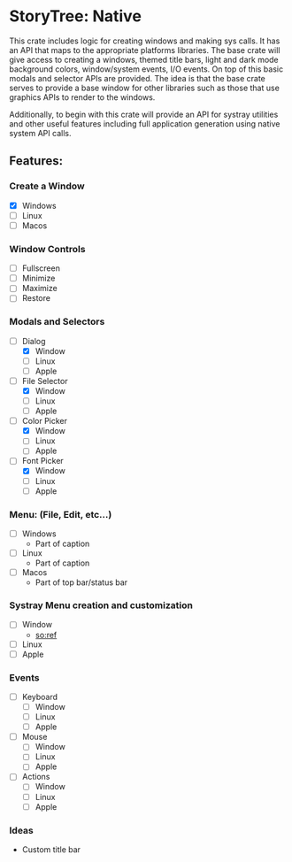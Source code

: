 # StoryTree: Native

This crate includes logic for creating windows and making sys calls. It has an API that maps to the appropriate platforms
libraries. The base crate will give access to creating a windows, themed title bars, light and dark mode background colors,
window/system events, I/O events. On top of this basic modals and selector APIs are provided. The idea is that the base
crate serves to provide a base window for other libraries such as those that use graphics APIs to render to the windows.

Additionally, to begin with this crate will provide an API for systray utilities and other useful features including full
application generation using native system API calls.

## Features:

### Create a Window
  - [x] Windows
  - [ ] Linux
  - [ ] Macos

### Window Controls
- [ ] Fullscreen
- [ ] Minimize
- [ ] Maximize
- [ ] Restore

### Modals and Selectors
- [ ] Dialog
  - [x] Window
  - [ ] Linux 
  - [ ] Apple 
- [ ] File Selector
  - [x] Window
  - [ ] Linux
  - [ ] Apple
- [ ] Color Picker 
  - [x] Window
  - [ ] Linux
  - [ ] Apple
- [ ] Font Picker 
  - [x] Window
  - [ ] Linux
  - [ ] Apple

### Menu: (File, Edit, etc...)
  - [ ] Windows
    - Part of caption
  - [ ] Linux
    - Part of caption
  - [ ] Macos
    - Part of top bar/status bar

### Systray Menu creation and customization
  - [ ] Window
    - [so:ref](https://stackoverflow.com/questions/68474486/creating-system-tray-right-click-menu-c)
  - [ ] Linux
  - [ ] Apple

### Events
  - [ ] Keyboard
    - [ ] Window
    - [ ] Linux
    - [ ] Apple
  - [ ] Mouse
    - [ ] Window
    - [ ] Linux
    - [ ] Apple
  - [ ] Actions
    - [ ] Window
    - [ ] Linux
    - [ ] Apple

### Ideas
- Custom title bar